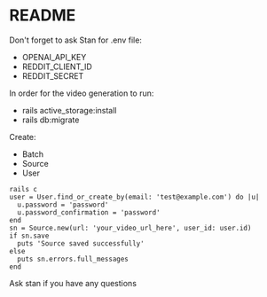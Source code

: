 # README

Don't forget to ask Stan for .env file:

- OPENAI_API_KEY
- REDDIT_CLIENT_ID
- REDDIT_SECRET

In order for the video generation to run:

- rails active_storage:install
- rails db:migrate

Create:
- Batch
- Source
- User

```
rails c
user = User.find_or_create_by(email: 'test@example.com') do |u|
  u.password = 'password'
  u.password_confirmation = 'password'
end
sn = Source.new(url: 'your_video_url_here', user_id: user.id)
if sn.save
  puts 'Source saved successfully'
else
  puts sn.errors.full_messages
end

```

Ask stan if you have any questions
